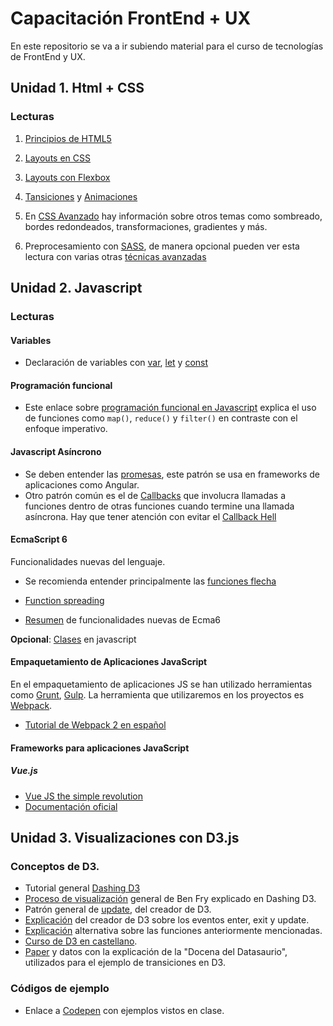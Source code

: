 # Capacitación FrontEnd + UX

En este repositorio se va a ir subiendo material para el curso de tecnologías de FrontEnd y UX.


## Unidad 1. Html + CSS

### Lecturas
1. [Principios de HTML5](https://developer.mozilla.org/es/docs/HTML/HTML5)
2. [Layouts en CSS](https://developer.mozilla.org/en-US/docs/Learn/CSS/CSS_layout/Introduction)
3. [Layouts con Flexbox](https://css-tricks.com/snippets/css/a-guide-to-flexbox/)
4. [Tansiciones](https://www.w3schools.com/css/css3_transitions.asp) y [Animaciones](https://css-tricks.com/almanac/properties/a/animation/)
5. En [CSS Avanzado](http://www.htmldog.com/guides/css/advanced/) hay información sobre otros temas como sombreado, bordes redondeados, transformaciones, gradientes y más.

6. Preprocesamiento con [SASS](http://sass-lang.com/guide), de manera opcional pueden ver esta lectura con varias otras [técnicas avanzadas](https://m.alphasights.com/css-evolution-from-css-sass-bem-css-modules-to-styled-components-d4c1da3a659b)

## Unidad 2. Javascript
### Lecturas
#### Variables
* Declaración de variables con [var](https://developer.mozilla.org/es/docs/Web/JavaScript/Referencia/Sentencias/var), [let](https://developer.mozilla.org/es/docs/Web/JavaScript/Referencia/Sentencias/let) y [const](https://developer.mozilla.org/es/docs/Web/JavaScript/Referencia/Sentencias/const)

#### Programación funcional
* Este enlace sobre [programación funcional en Javascript](https://medium.com/javascript-scene/master-the-javascript-interview-what-is-functional-programming-7f218c68b3a0) explica el uso de funciones como `map()`, `reduce()` y `filter()` en contraste con el enfoque imperativo.

#### Javascript Asíncrono

* Se deben entender las  [promesas](https://developer.mozilla.org/es/docs/Web/JavaScript/Referencia/Objetos_globales/Promise), este patrón se usa en frameworks de aplicaciones como Angular.
* Otro patrón común es el de [Callbacks](http://recurial.com/programming/understanding-callback-functions-in-javascript/) que involucra llamadas a funciones dentro de otras funciones cuando termine una llamada asíncrona. Hay que tener atención con evitar el [Callback Hell](http://callbackhell.com/)

#### EcmaScript 6

Funcionalidades nuevas del lenguaje.

* Se recomienda entender principalmente las [funciones flecha](https://developer.mozilla.org/es/docs/Web/JavaScript/Referencia/Funciones/Arrow_functions)

* [Function spreading](https://developer.mozilla.org/en-US/docs/Web/JavaScript/Reference/Operators/Spread_operator)

* [Resumen](https://carlosazaustre.es/blog/ecmascript-6-el-nuevo-estandar-de-javascript/) de funcionalidades nuevas de Ecma6

 __Opcional__: [Clases](https://developer.mozilla.org/es/docs/Web/JavaScript/Referencia/Classes) en javascript

#### Empaquetamiento de Aplicaciones JavaScript

En el empaquetamiento de aplicaciones JS se han utilizado herramientas como [Grunt](https://gruntjs.com/), [Gulp](http://gulpjs.com/). La herramienta que utilizaremos en los proyectos es [Webpack](https://webpack.github.io/docs/tutorials/getting-started/).
* [Tutorial de Webpack 2 en español](https://medium.com/@lehiarteaga/tutorial-webpack-2-f4a1e8b3473c)

#### Frameworks para aplicaciones JavaScript

##### Vue.js
* [Vue JS the simple revolution](https://www.slideshare.net/RafaelCasusoRomate/vuejs-the-simple-revolution)
* [Documentación oficial](https://vuejs.org/v2/guide/)

## Unidad 3. Visualizaciones con D3.js
### Conceptos de D3.
* Tutorial general [Dashing D3](https://www.dashingd3js.com/table-of-contents)
* [Proceso de visualización](https://www.dashingd3js.com/the-data-visualization-process) general de Ben Fry explicado en Dashing D3.
* Patrón general de [update](https://bl.ocks.org/mbostock/3808234), del creador de D3.
* [Explicación](https://bost.ocks.org/mike/join/) del creador de D3 sobre los eventos enter, exit y update.
* [Explicación](http://animateddata.co.uk/lab/d3enterexit/) alternativa sobre las funciones anteriormente mencionadas.
* [Curso de D3 en castellano](http://gcoch.github.io/D3-tutorial/).
* [Paper](https://www.autodeskresearch.com/publications/samestats) y datos con la explicación de la "Docena del Datasaurio", utilizados para el ejemplo de transiciones en D3.

### Códigos de ejemplo
* Enlace a [Codepen](https://codepen.io/dfavila/pens/public/) con ejemplos vistos en clase.
